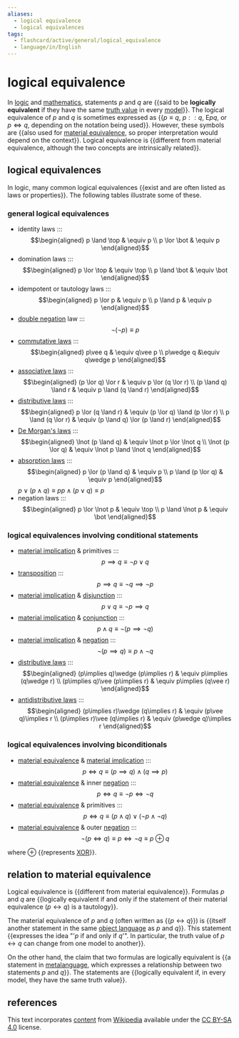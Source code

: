 ```yaml
---
aliases:
  - logical equivalence
  - logical equivalences
tags:
  - flashcard/active/general/logical_equivalence
  - language/in/English
---
```


# logical equivalence

In [logic](logic.md) and [mathematics](mathematics.md), statements $p$ and $q$ are {{said to be __logically equivalent__ if they have the same [truth value](truth%20value.md) in every [model](structure%20(mathematical%20logic).md)}}. The logical equivalence of $p$ and $q$ is sometimes expressed as {{$p\equiv q$, $p : : q$, ${\textsf {E} }pq$, or $p\iff q$, depending on the notation being used}}. However, these symbols are {{also used for [material equivalence](if%20and%20only%20if.md), so proper interpretation would depend on the context}}. Logical equivalence is {{different from material equivalence, although the two concepts are intrinsically related}}. <!--SR:!2024-11-03,39,290!2024-09-30,16,310!2024-11-15,50,310!2024-11-07,44,310-->

## logical equivalences

In logic, many common logical equivalences {{exist and are often listed as laws or properties}}. The following tables illustrate some of these. <!--SR:!2024-10-30,35,289-->

### general logical equivalences

- identity laws ::: $$\begin{aligned} p \land \top & \equiv p \\ p \lor \bot & \equiv p \end{aligned}$$ <!--SR:!2024-10-31,38,301!2024-10-01,17,301-->
- domination laws ::: $$\begin{aligned} p \lor \top & \equiv \top \\ p \land \bot & \equiv \bot \end{aligned}$$ <!--SR:!2024-10-18,25,281!2024-09-28,14,290-->
- idempotent or tautology laws ::: $$\begin{aligned} p \lor p & \equiv p \\ p \land p & \equiv p \end{aligned}$$ <!--SR:!2024-10-02,18,301!2024-09-27,13,290-->
- [double negation](double%20negation.md) law ::: $$\neg (\neg p)\equiv p$$ <!--SR:!2024-09-28,14,290!2024-10-01,17,301-->
- [commutative laws](commutative%20property.md) ::: $$\begin{aligned} p\vee q & \equiv q\vee p \\ p\wedge q &\equiv q\wedge p \end{aligned}$$ <!--SR:!2024-10-01,17,301!2024-09-28,14,290-->
- [associative laws](associative%20property.md) ::: $$\begin{aligned} (p \lor q) \lor r & \equiv p \lor (q \lor r) \\ (p \land q) \land r & \equiv p \land (q \land r) \end{aligned}$$ <!--SR:!2024-09-29,15,309!2024-09-27,13,270-->
- [distributive laws](distributive%20property.md) ::: $$\begin{aligned} p \lor (q \land r) & \equiv (p \lor q) \land (p \lor r) \\ p \land (q \lor r) & \equiv (p \land q) \lor (p \land r) \end{aligned}$$ <!--SR:!2024-11-01,39,301!2024-10-28,36,281-->
- [De Morgan's laws](De%20Morgan's%20laws.md) ::: $$\begin{aligned} \lnot (p \land q) & \equiv \lnot p \lor \lnot q \\ \lnot (p \lor q) & \equiv \lnot p \land \lnot q \end{aligned}$$ <!--SR:!2024-11-06,43,301!2024-10-01,17,296-->
- [absorption laws](absorption%20law.md) ::: $$\begin{aligned} p \lor (p \land q) & \equiv p \\ p \land (p \lor q) & \equiv p \end{aligned}$$ <!--SR:!2024-11-02,38,290!2024-09-28,14,296-->
$p\vee (p\wedge q)\equiv p$$p\wedge (p\vee q)\equiv p$
- negation laws ::: $$\begin{aligned} p \lor \lnot p & \equiv \top \\ p \land \lnot p & \equiv \bot \end{aligned}$$ <!--SR:!2024-10-02,18,309!2024-10-02,18,301-->

### logical equivalences involving conditional statements

- [material implication](material%20implication%20(rule%20of%20inference).md) & primitives ::: $$p\implies q\equiv \neg p\vee q$$ <!--SR:!2024-11-05,40,310!2024-11-16,51,310-->
- [transposition](contraposition.md) ::: $$p\implies q\equiv \neg q\implies \neg p$$ <!--SR:!2024-10-02,18,310!2024-09-30,16,310-->
- [material implication](material%20implication%20(rule%20of%20inference).md) & [disjunction](logical%20disjunction.md) ::: $$p\vee q\equiv \neg p\implies q$$ <!--SR:!2024-11-17,52,310!2024-10-24,32,290-->
- [material implication](material%20implication%20(rule%20of%20inference).md) & [conjunction](logical%20conjunction.md) ::: $$p\wedge q\equiv \neg (p\implies \neg q)$$ <!--SR:!2024-11-10,46,310!2024-11-11,47,310-->
- [material implication](material%20implication%20(rule%20of%20inference).md) & [negation](negation.md) ::: $$\neg (p\implies q)\equiv p\wedge \neg q$$ <!--SR:!2024-09-27,13,290!2024-09-28,4,270-->
- [distributive laws](distributive%20property.md) ::: $$\begin{aligned} (p\implies q)\wedge (p\implies r) & \equiv p\implies (q\wedge r) \\ (p\implies q)\vee (p\implies r) & \equiv p\implies (q\vee r) \end{aligned}$$ <!--SR:!2024-09-28,14,310!2024-10-02,18,310-->
- [antidistributive laws](distributive%20property.md) ::: $$\begin{aligned} (p\implies r)\wedge (q\implies r) & \equiv (p\vee q)\implies r \\ (p\implies r)\vee (q\implies r) & \equiv (p\wedge q)\implies r \end{aligned}$$ <!--SR:!2024-11-12,48,310!2024-09-27,13,290-->

### logical equivalences involving biconditionals

- [material equivalence](if%20and%20only%20if.md) & [material implication](material%20implication%20(rule%20of%20inference).md) ::: $$p\iff q\equiv (p\implies q)\wedge (q\implies p)$$ <!--SR:!2024-09-30,16,310!2024-10-01,17,310-->
- [material equivalence](if%20and%20only%20if.md) & inner [negation](negation.md) ::: $$p\iff q\equiv \neg p\iff \neg q$$ <!--SR:!2024-09-30,16,310!2024-09-29,15,310-->
- [material equivalence](if%20and%20only%20if.md) & primitives ::: $$p\iff q\equiv (p\wedge q)\vee (\neg p\wedge \neg q)$$ <!--SR:!2024-09-28,14,290!2024-10-01,17,310-->
- [material equivalence](if%20and%20only%20if.md) & outer [negation](negation.md) ::: $$\neg (p\iff q)\equiv p\iff \neg q\equiv p\oplus q$$ <!--SR:!2024-10-02,18,310!2024-11-16,51,310-->

where $\oplus$ {{represents [XOR](exclusive%20or.md)}}. <!--SR:!2024-10-01,17,301-->

## relation to material equivalence

Logical equivalence is {{different from material equivalence}}. Formulas $p$ and $q$ are {{logically equivalent if and only if the statement of their material equivalence ($p\leftrightarrow q$) is a tautology}}. <!--SR:!2024-09-28,14,290!2024-11-11,47,301-->

The material equivalence of $p$ and $q$ (often written as {{$p\leftrightarrow q$}}) is {{itself another statement in the same [object language](formal%20system.md) as $p$ and $q$}}. This statement {{expresses the idea "'$p$ if and only if $q$'". In particular, the truth value of $p\leftrightarrow q$ can change from one model to another}}. <!--SR:!2024-10-14,21,270!2024-09-27,13,276!2024-10-29,36,301-->

On the other hand, the claim that two formulas are logically equivalent is {{a statement in [metalanguage](metalanguage.md), which expresses a relationship between two statements $p$ and $q$}}. The statements are {{logically equivalent if, in every model, they have the same truth value}}. <!--SR:!2024-11-10,46,309!2024-10-20,27,276-->

## references

This text incorporates [content](https://en.wikipedia.org/wiki/logical_equivalence) from [Wikipedia](Wikipedia.md) available under the [CC BY-SA 4.0](https://creativecommons.org/licenses/by-sa/4.0/) license.
